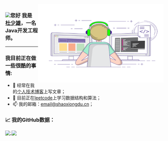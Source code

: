 <img align="right" alt="GIF" src="https://raw.githubusercontent.com/shaoxiongdu/ShaoxiongDu/main/coding.gif"  width="400" height="250" />

### <img src="https://media.giphy.com/media/hvRJCLFzcasrR4ia7z/giphy.gif" width="25px">您好 我是 <a href="http://www.shaoxiongdu.cn" target="_blank">杜少雄</a>，一名Java开发工程师。
<hr>

### 我目前正在做一些很酷的事情:

- 📝 经常在我的<a href="http://www.shaoxiongdu.cn" target="_blank">个人技术博客</a>上写文章；
- 🚀 目前正在<a href="https://leetcode-cn.com/u/shaoxiongdu" target="_blank">leetcode</a>上学习数据结构和算法；
- 📫 我的邮箱：<a target="_blank" href="mailto:email@shaoxiongdu.cn" >email@shaoxiongdu.cn；</a>

### 📈 我的GitHub数据：
<a href="https://github-readme-stats.vercel.app/api?cache_seconds=1800&username=shaoxiongdu">
  <img align="center" src="https://github-readme-stats.vercel.app/api?hide_title=true&cache_seconds=1800&username=shaoxiongdu&hide_border=false&show_icons=true&include_all_commits=true&count_private=true&theme=buefy&locale=cn&line_height=20" />
</a>
<a href="https://github-readme-stats.vercel.app/api/top-langs/?layout=compact&username=shaoxiongdu">
  <img align="center" src="https://github-readme-stats.vercel.app/api/top-langs/?layout=compact&username=shaoxiongdu&hide_title=true&hide_border=false&line_height=20&theme=flag-india&locale=cn" />
</a>
